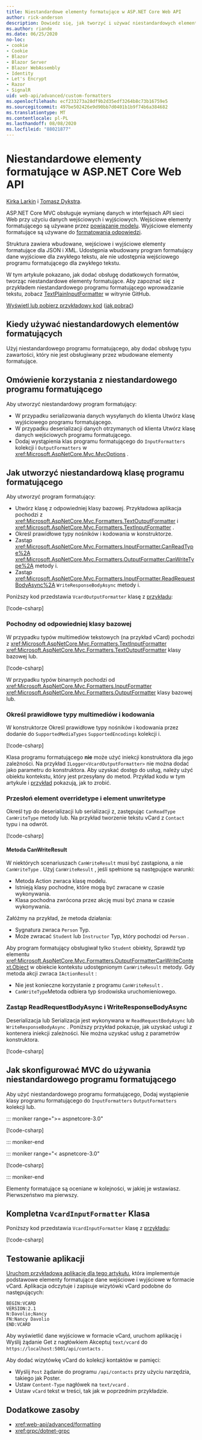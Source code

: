 ```yaml
---
title: Niestandardowe elementy formatujące w ASP.NET Core Web API
author: rick-anderson
description: Dowiedz się, jak tworzyć i używać niestandardowych elementów formatujących dla interfejsów API sieci Web w programie ASP.NET Core.
ms.author: riande
ms.date: 06/25/2020
no-loc:
- cookie
- Cookie
- Blazor
- Blazor Server
- Blazor WebAssembly
- Identity
- Let's Encrypt
- Razor
- SignalR
uid: web-api/advanced/custom-formatters
ms.openlocfilehash: ecf233273a28df9b2d35edf3264b8c73b16759e5
ms.sourcegitcommit: 497be502426e9d90bb7d0401b1b9f74b6a384682
ms.translationtype: MT
ms.contentlocale: pl-PL
ms.lasthandoff: 08/08/2020
ms.locfileid: "88021877"
---
```

# <a name="custom-formatters-in-aspnet-core-web-api"></a>Niestandardowe elementy formatujące w ASP.NET Core Web API

[Kirka Larkin](https://twitter.com/serpent5) i [Tomasz Dykstra](https://github.com/tdykstra).

ASP.NET Core MVC obsługuje wymianę danych w interfejsach API sieci Web przy użyciu danych wejściowych i wyjściowych. Wejściowe elementy formatującego są używane przez [powiązanie modelu](xref:mvc/models/model-binding). Wyjściowe elementy formatujące są używane do [formatowania odpowiedzi](xref:web-api/advanced/formatting).

Struktura zawiera wbudowane, wejściowe i wyjściowe elementy formatujące dla JSON i XML. Udostępnia wbudowany program formatujący dane wyjściowe dla zwykłego tekstu, ale nie udostępnia wejściowego programu formatującego dla zwykłego tekstu.

W tym artykule pokazano, jak dodać obsługę dodatkowych formatów, tworząc niestandardowe elementy formatujące. Aby zapoznać się z przykładem niestandardowego programu formatującego wprowadzanie tekstu, zobacz [TextPlainInputFormatter](https://github.com/aspnet/Entropy/blob/master/samples/Mvc.Formatters/TextPlainInputFormatter.cs) w witrynie GitHub.

[Wyświetl lub pobierz przykładowy kod](https://github.com/dotnet/AspNetCore.Docs/tree/master/aspnetcore/web-api/advanced/custom-formatters/samples) ([jak pobrać](xref:index#how-to-download-a-sample))

## <a name="when-to-use-custom-formatters"></a>Kiedy używać niestandardowych elementów formatujących

Użyj niestandardowego programu formatującego, aby dodać obsługę typu zawartości, który nie jest obsługiwany przez wbudowane elementy formatujące.

## <a name="overview-of-how-to-use-a-custom-formatter"></a>Omówienie korzystania z niestandardowego programu formatującego

Aby utworzyć niestandardowy program formatujący:

* W przypadku serializowania danych wysyłanych do klienta Utwórz klasę wyjściowego programu formatującego.
* W przypadku deserializacji danych otrzymanych od klienta Utwórz klasę danych wejściowych programu formatującego.
* Dodaj wystąpienia klas programu formatującego do `InputFormatters` kolekcji i `OutputFormatters` w <xref:Microsoft.AspNetCore.Mvc.MvcOptions> .

## <a name="how-to-create-a-custom-formatter-class"></a>Jak utworzyć niestandardową klasę programu formatującego

Aby utworzyć program formatujący:

* Utwórz klasę z odpowiedniej klasy bazowej. Przykładowa aplikacja pochodzi z <xref:Microsoft.AspNetCore.Mvc.Formatters.TextOutputFormatter> i <xref:Microsoft.AspNetCore.Mvc.Formatters.TextInputFormatter> .
* Określ prawidłowe typy nośników i kodowania w konstruktorze.
* Zastąp <xref:Microsoft.AspNetCore.Mvc.Formatters.InputFormatter.CanReadType%2A> <xref:Microsoft.AspNetCore.Mvc.Formatters.OutputFormatter.CanWriteType%2A> metody i.
* Zastąp <xref:Microsoft.AspNetCore.Mvc.Formatters.InputFormatter.ReadRequestBodyAsync%2A> `WriteResponseBodyAsync` metody i.

Poniższy kod przedstawia `VcardOutputFormatter` klasę z [przykładu](https://github.com/dotnet/AspNetCore.Docs/tree/master/aspnetcore/web-api/advanced/custom-formatters/samples):

[!code-csharp[](custom-formatters/samples/3.x/CustomFormattersSample/Formatters/VcardOutputFormatter.cs?name=snippet_Class)]
  
### <a name="derive-from-the-appropriate-base-class"></a>Pochodny od odpowiedniej klasy bazowej

W przypadku typów multimediów tekstowych (na przykład vCard) pochodzi z <xref:Microsoft.AspNetCore.Mvc.Formatters.TextInputFormatter> <xref:Microsoft.AspNetCore.Mvc.Formatters.TextOutputFormatter> klasy bazowej lub.

[!code-csharp[](custom-formatters/samples/3.x/CustomFormattersSample/Formatters/VcardOutputFormatter.cs?name=snippet_ClassDeclaration)]

W przypadku typów binarnych pochodzi od <xref:Microsoft.AspNetCore.Mvc.Formatters.InputFormatter> <xref:Microsoft.AspNetCore.Mvc.Formatters.OutputFormatter> klasy bazowej lub.

### <a name="specify-valid-media-types-and-encodings"></a>Określ prawidłowe typy multimediów i kodowania

W konstruktorze Określ prawidłowe typy nośników i kodowania przez dodanie do `SupportedMediaTypes` `SupportedEncodings` kolekcji i.

[!code-csharp[](custom-formatters/samples/3.x/CustomFormattersSample/Formatters/VcardOutputFormatter.cs?name=snippet_ctor)]

Klasa programu formatującego **nie** może użyć iniekcji konstruktora dla jego zależności. Na przykład `ILogger<VcardOutputFormatter>` nie można dodać jako parametru do konstruktora. Aby uzyskać dostęp do usług, należy użyć obiektu kontekstu, który jest przesyłany do metod. Przykład kodu w tym artykule i [przykład](https://github.com/dotnet/AspNetCore.Docs/tree/master/aspnetcore/web-api/advanced/custom-formatters/samples) pokazują, jak to zrobić.

### <a name="override-canreadtype-and-canwritetype"></a>Przesłoń element overridetype i element unwritetype

Określ typ do deserializacji lub serializacji z, zastępując `CanReadType` `CanWriteType` metody lub. Na przykład tworzenie tekstu vCard z `Contact` typu i na odwrót.

[!code-csharp[](custom-formatters/samples/3.x/CustomFormattersSample/Formatters/VcardOutputFormatter.cs?name=snippet_CanWriteType)]

#### <a name="the-canwriteresult-method"></a>Metoda CanWriteResult

W niektórych scenariuszach `CanWriteResult` musi być zastąpiona, a nie `CanWriteType` . Użyj `CanWriteResult` , jeśli spełnione są następujące warunki:

* Metoda Action zwraca klasę modelu.
* Istnieją klasy pochodne, które mogą być zwracane w czasie wykonywania.
* Klasa pochodna zwrócona przez akcję musi być znana w czasie wykonywania.

Załóżmy na przykład, że metoda działania:

* Sygnatura zwraca `Person` Typ.
* Może zwracać `Student` lub `Instructor` Typ, który pochodzi od `Person` . 

Aby program formatujący obsługiwał tylko `Student` obiekty, Sprawdź typ elementu <xref:Microsoft.AspNetCore.Mvc.Formatters.OutputFormatterCanWriteContext.Object> w obiekcie kontekstu udostępnionym `CanWriteResult` metody. Gdy metoda akcji zwraca `IActionResult` :

* Nie jest konieczne korzystanie z programu `CanWriteResult` .
* `CanWriteType`Metoda odbiera typ środowiska uruchomieniowego.

<a id="read-write"></a>

### <a name="override-readrequestbodyasync-and-writeresponsebodyasync"></a>Zastąp ReadRequestBodyAsync i WriteResponseBodyAsync

Deserializacja lub Serializacja jest wykonywana w `ReadRequestBodyAsync` lub `WriteResponseBodyAsync` . Poniższy przykład pokazuje, jak uzyskać usługi z kontenera iniekcji zależności. Nie można uzyskać usług z parametrów konstruktora.

[!code-csharp[](custom-formatters/samples/3.x/CustomFormattersSample/Formatters/VcardOutputFormatter.cs?name=snippet_WriteResponseBodyAsync)]

## <a name="how-to-configure-mvc-to-use-a-custom-formatter"></a>Jak skonfigurować MVC do używania niestandardowego programu formatującego

Aby użyć niestandardowego programu formatującego, Dodaj wystąpienie klasy programu formatującego do `InputFormatters` `OutputFormatters` kolekcji lub.

::: moniker range=">= aspnetcore-3.0"

[!code-csharp[](custom-formatters/samples/3.x/CustomFormattersSample/Startup.cs?name=snippet_ConfigureServices&highlight=5-6)]

::: moniker-end

::: moniker range="< aspnetcore-3.0"

[!code-csharp[](custom-formatters/samples/2.x/CustomFormattersSample/Startup.cs?name=mvcoptions&highlight=3-4)]

::: moniker-end

Elementy formatujące są oceniane w kolejności, w jakiej je wstawiasz. Pierwszeństwo ma pierwszy.

## <a name="the-complete-vcardinputformatter-class"></a>Kompletna `VcardInputFormatter` Klasa

Poniższy kod przedstawia `VcardInputFormatter` klasę z [przykładu](https://github.com/dotnet/AspNetCore.Docs/tree/master/aspnetcore/web-api/advanced/custom-formatters/samples):

[!code-csharp[](custom-formatters/samples/3.x/CustomFormattersSample/Formatters/VcardInputFormatter.cs?name=snippet_Class)]

## <a name="test-the-app"></a>Testowanie aplikacji

[Uruchom przykładową aplikację dla tego artykułu](https://github.com/dotnet/AspNetCore.Docs/tree/master/aspnetcore/web-api/advanced/custom-formatters/samples), która implementuje podstawowe elementy formatujące dane wejściowe i wyjściowe w formacie vCard. Aplikacja odczytuje i zapisuje wizytówki vCard podobne do następujących:

```
BEGIN:VCARD
VERSION:2.1
N:Davolio;Nancy
FN:Nancy Davolio
END:VCARD
```

Aby wyświetlić dane wyjściowe w formacie vCard, uruchom aplikację i Wyślij żądanie Get z nagłówkiem Akceptuj `text/vcard` do `https://localhost:5001/api/contacts` .

Aby dodać wizytówkę vCard do kolekcji kontaktów w pamięci:

* Wyślij `Post` żądanie do programu `/api/contacts` przy użyciu narzędzia, takiego jak Poster.
* Ustaw `Content-Type` nagłówek na `text/vcard` .
* Ustaw `vCard` tekst w treści, tak jak w poprzednim przykładzie.

## <a name="additional-resources"></a>Dodatkowe zasoby

* <xref:web-api/advanced/formatting>
* <xref:grpc/dotnet-grpc>

